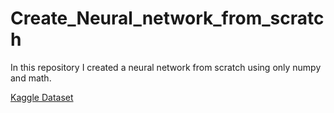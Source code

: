 # Create_Neural_network_from_scratch
In this repository I created a neural network from scratch using only numpy and math.



[Kaggle Dataset](https://www.kaggle.com/datasets/atharvasoundankar/global-music-streaming-trends-and-listener-insights?resource=download)
